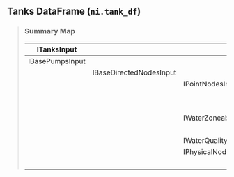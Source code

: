 ## Tanks DataFrame (`ni.tank_df`)

> ### Summary Map
> | ITanksInput | | ||
> |--|--|--|--|
> | IBasePumpsInput ||||
> | | IBaseDirectedNodesInput |||
> | | | IPointNodesInput ||
> | | | | IActiveElementsInput |
> | | | | IElementsInput |
> | | | IWaterZoneableNetworkElementsInput ||
> | | | | IActiveElementsInput |
> | | | IWaterQualityElementsInput ||
> | | | IPhysicalNodeElementsInput ||
> | | | | IPointNodesInput |
